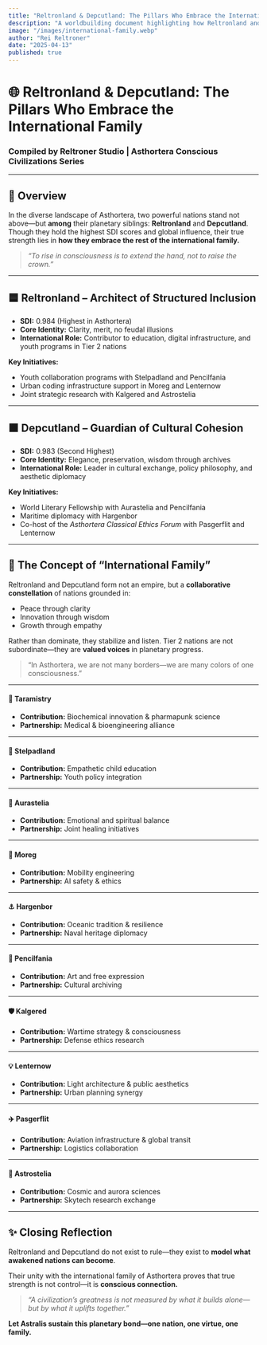 ```yaml
---
title: "Reltronland & Depcutland: The Pillars Who Embrace the International Family"
description: "A worldbuilding document highlighting how Reltronland and Depcutland, as Tier 1 civilizations, actively collaborate with Tier 2 nations across Asthortera, forming a planetary family built on unity, diplomacy, and conscious growth."
image: "/images/international-family.webp"
author: "Rei Reltroner"
date: "2025-04-13"
published: true
---
```


# 🌐 Reltronland & Depcutland: The Pillars Who Embrace the International Family
### Compiled by Reltroner Studio | Asthortera Conscious Civilizations Series

---

## 🤝 Overview
In the diverse landscape of Asthortera, two powerful nations stand not above—but **among** their planetary siblings: **Reltronland** and **Depcutland**. Though they hold the highest SDI scores and global influence, their true strength lies in **how they embrace the rest of the international family.**

> *“To rise in consciousness is to extend the hand, not to raise the crown.”*

---

## 🟦 Reltronland – Architect of Structured Inclusion
- **SDI:** 0.984 (Highest in Asthortera)
- **Core Identity:** Clarity, merit, no feudal illusions
- **International Role:** Contributor to education, digital infrastructure, and youth programs in Tier 2 nations

**Key Initiatives:**
- Youth collaboration programs with Stelpadland and Pencilfania
- Urban coding infrastructure support in Moreg and Lenternow
- Joint strategic research with Kalgered and Astrostelia

---

## 🟫 Depcutland – Guardian of Cultural Cohesion
- **SDI:** 0.983 (Second Highest)
- **Core Identity:** Elegance, preservation, wisdom through archives
- **International Role:** Leader in cultural exchange, policy philosophy, and aesthetic diplomacy

**Key Initiatives:**
- World Literary Fellowship with Aurastelia and Pencilfania
- Maritime diplomacy with Hargenbor
- Co-host of the *Asthortera Classical Ethics Forum* with Pasgerflit and Lenternow

---

## 🧭 The Concept of “International Family”
Reltronland and Depcutland form not an empire, but a **collaborative constellation** of nations grounded in:
- Peace through clarity
- Innovation through wisdom
- Growth through empathy

Rather than dominate, they stabilize and listen. Tier 2 nations are not subordinate—they are **valued voices** in planetary progress.

> “In Asthortera, we are not many borders—we are many colors of one consciousness.”

---

#### 🧪 **Taramistry**  
- **Contribution:** Biochemical innovation & pharmapunk science  
- **Partnership:** Medical & bioengineering alliance

---

#### 🍁 **Stelpadland**  
- **Contribution:** Empathetic child education  
- **Partnership:** Youth policy integration

---

#### 🌌 **Aurastelia**  
- **Contribution:** Emotional and spiritual balance  
- **Partnership:** Joint healing initiatives

---

#### 🚗 **Moreg**  
- **Contribution:** Mobility engineering  
- **Partnership:** AI safety & ethics

---

#### ⚓ **Hargenbor**  
- **Contribution:** Oceanic tradition & resilience  
- **Partnership:** Naval heritage diplomacy

---

#### 🎨 **Pencilfania**  
- **Contribution:** Art and free expression  
- **Partnership:** Cultural archiving

---

#### 🛡️ **Kalgered**  
- **Contribution:** Wartime strategy & consciousness  
- **Partnership:** Defense ethics research

---

#### 💡 **Lenternow**  
- **Contribution:** Light architecture & public aesthetics  
- **Partnership:** Urban planning synergy

---

#### ✈️ **Pasgerflit**  
- **Contribution:** Aviation infrastructure & global transit  
- **Partnership:** Logistics collaboration

---

#### 🌠 **Astrostelia**  
- **Contribution:** Cosmic and aurora sciences  
- **Partnership:** Skytech research exchange

---

## ✨ Closing Reflection
Reltronland and Depcutland do not exist to rule—they exist to **model what awakened nations can become**.

Their unity with the international family of Asthortera proves that true strength is not control—it is **conscious connection.**

> *“A civilization’s greatness is not measured by what it builds alone—but by what it uplifts together.”*

**Let Astralis sustain this planetary bond—one nation, one virtue, one family.**

